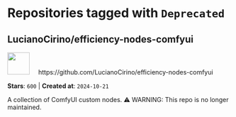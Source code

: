 # Repositories tagged with `Deprecated`


## LucianoCirino/efficiency-nodes-comfyui


<a href='https://github.com/LucianoCirino/efficiency-nodes-comfyui'>
<img src="https://avatars.githubusercontent.com/u/112517630?v=4" width="50" height="50"></a> &nbsp; &nbsp; https://github.com/LucianoCirino/efficiency-nodes-comfyui

**Stars**: `600` | **Created at**: `2024-10-21`


A collection of ComfyUI custom nodes. ⚠️ WARNING: This repo is no longer maintained.
